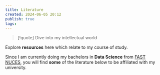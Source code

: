 ```yaml
---
title: Literature
created: 2024-06-05 20:12
publish: true
tags:
---
```

> [!quote] Dive into my intellectual world

Explore **resources** here which relate to my course of study.

Since I am currently doing my bachelors in **Data Science** from [FAST NUCES](https://lhr.nu.edu.pk/), you will find **some** of the literature below to be affiliated with my university.
